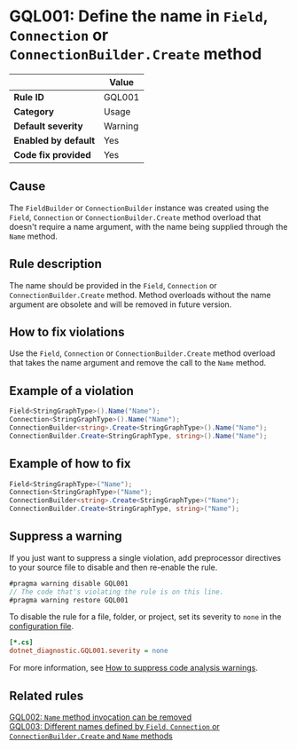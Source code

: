# GQL001: Define the name in `Field`, `Connection` or `ConnectionBuilder.Create` method

|                        | Value   |
| ---------------------- | ------- |
| **Rule ID**            | GQL001  |
| **Category**           | Usage   |
| **Default severity**   | Warning |
| **Enabled by default** | Yes     |
| **Code fix provided**  | Yes     |

## Cause

The `FieldBuilder` or `ConnectionBuilder` instance was created using the `Field`, `Connection` or `ConnectionBuilder.Create` method overload that doesn't require a name argument, with the name being supplied through the `Name` method.

## Rule description

The name should be provided in the `Field`, `Connection` or `ConnectionBuilder.Create` method. Method overloads without the name argument are obsolete and will be removed in future version.

## How to fix violations

Use the `Field`, `Connection` or `ConnectionBuilder.Create` method overload that takes the name argument and remove the call to the `Name` method.

## Example of a violation

```c#
Field<StringGraphType>().Name("Name");
Connection<StringGraphType>().Name("Name");
ConnectionBuilder<string>.Create<StringGraphType>().Name("Name");
ConnectionBuilder.Create<StringGraphType, string>().Name("Name");
```

## Example of how to fix

```c#
Field<StringGraphType>("Name");
Connection<StringGraphType>("Name");
ConnectionBuilder<string>.Create<StringGraphType>("Name");
ConnectionBuilder.Create<StringGraphType, string>("Name");
```

## Suppress a warning

If you just want to suppress a single violation, add preprocessor directives to your source file to disable and then re-enable the rule.

```csharp
#pragma warning disable GQL001
// The code that's violating the rule is on this line.
#pragma warning restore GQL001
```

To disable the rule for a file, folder, or project, set its severity to `none` in the [configuration file](https://learn.microsoft.com/en-us/dotnet/fundamentals/code-analysis/configuration-files).

```ini
[*.cs]
dotnet_diagnostic.GQL001.severity = none
```

For more information, see [How to suppress code analysis warnings](https://learn.microsoft.com/en-us/dotnet/fundamentals/code-analysis/suppress-warnings).

## Related rules

[GQL002: `Name` method invocation can be removed](/GQL002_NameMethodInvocationCanBeRemoved)  
[GQL003: Different names defined by `Field`, `Connection` or `ConnectionBuilder.Create` and `Name` methods](/GQL003_DifferentNamesDefinedByFieldAndNameMethods)
